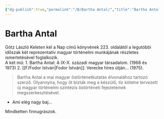 ```yaml
---
{"dg-publish":true,"permalink":"/B/Bartha Antal/","title":"Bartha Antal","tags":["dg_uploaded"],"created":"2023-11-09T08:33","updated":"2023-11-09T08:33"}
---
```



# Bartha Antal

Götz László Keleten kél a Nap című könyvének 223. oldalától a legutóbbi időszak két reprezentatív magyar történelmi munkájának részletes ismertetésével foglalkozik.  
A két mű: 1\. Bartha Antal: A IX-X. századi magyar társadalom. (1968 és 1973) 2\. [[F/Fodor István\|Fodor István]]: Verecke híres útján... (1975).  
> Bartha Antal a mai magyar őstörténetkutatás élvonalához tartozó szerző. Olyannyira, hogy őt bízták meg a készülő, tíz kötetre tervezett új magyar történelmi szintézis őstörténeti fejezeteinek megszerkesztésével.  
- Ami elég nagy baj...  

Mindketten finnugrászok.  